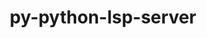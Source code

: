 ---
title: "py-python-lsp-server"
layout: cache
categories: [package, develop-2024-02-11]
meta: {"versions": ["1.7.1"], "compilers": ["gcc@=7.5.0"], "oss": ["ubuntu18.04"], "platforms": ["linux"], "targets": ["x86_64_v3"], "stacks": ["developer-tools", "root"], "num_specs": 1, "num_specs_by_stack": {"developer-tools": 1, "root": 1}}
spec_details: [{"hash": "lf7j7emkyugu2abgmbbx7grdxti3od4v", "compiler": "gcc@=7.5.0", "versions": ["1.7.1"], "os": "ubuntu18.04", "platform": "linux", "target": "x86_64_v3", "variants": ["build_system=python_pip"], "stacks": ["developer-tools", "root"], "size": "-", "tarball": "https://binaries.spack.io/releases/develop-2024-02-11/build_cache/linux-ubuntu18.04-x86_64_v3/gcc-7.5.0/py-python-lsp-server-1.7.1/linux-ubuntu18.04-x86_64_v3-gcc-7.5.0-py-python-lsp-server-1.7.1-lf7j7emkyugu2abgmbbx7grdxti3od4v.spack"}]
---